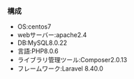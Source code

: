 ### 構成
* OS:centos7
* webサーバー:apache2.4
* DB:MySQL8.0.22
* 言語:PHP8.0.6
* ライブラリ管理ツール:Composer2.0.13
* フレームワーク:Laravel 8.40.0
